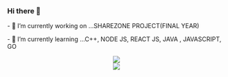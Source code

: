 ### Hi there 👋

<div> 
  <p>
    - 🔭 I’m currently working on ...SHAREZONE PROJECT(FINAL YEAR)
  </p>
  <p>
    - 🌱 I’m currently learning ...C++, NODE JS, REACT JS, JAVA , JAVASCRIPT, GO
  </p>
<div/>
<div style="display:flex;align-items:center;justify-content:center;width:100%";color:'red'>  
<div>
  <img src="https://github-readme-stats.vercel.app/api?username=Sudipta07151&show_icons=true&theme=radical"/> 
<div/>
<div>
  <img src="https://github-readme-stats.vercel.app/api/top-langs/?username=Sudipta07151&layout=compact"/> 
<div/>
<div/>
<!--
